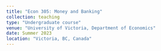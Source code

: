 ```yaml
---
title: "Econ 305: Money and Banking"
collection: teaching
type: "Undergraduate course"
venue: "University of Victoria, Department of Economics"
date: Summer 2023
location: "Victoria, BC, Canada"
---
```



